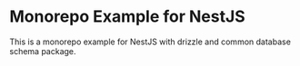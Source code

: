 # Monorepo Example for NestJS

This is a monorepo example for NestJS with drizzle and common database schema package.
